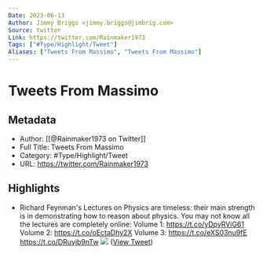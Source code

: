 ```yaml
---
Date: 2023-06-13
Author: Jimmy Briggs <jimmy.briggs@jimbrig.com>
Source: twitter
Link: https://twitter.com/Rainmaker1973
Tags: ["#Type/Highlight/Tweet"]
Aliases: ["Tweets From Massimo", "Tweets From Massimo"]
---
```

# Tweets From Massimo

## Metadata
- Author: [[@Rainmaker1973 on Twitter]]
- Full Title: Tweets From Massimo
- Category: #Type/Highlight/Tweet
- URL: https://twitter.com/Rainmaker1973

## Highlights
- Richard Feynman's Lectures on Physics are timeless: their main strength is in demonstrating how to reason about physics. You may not know all the lectures are completely online:
  Volume 1: https://t.co/yDpyRViG61
  Volume 2: https://t.co/oEctaDhy2X
  Volume 3: https://t.co/eXS03nu9fE https://t.co/DRuyjb9nTw
  ![](https://pbs.twimg.com/media/FsJTf0zWIAEOcSY.jpg) ([View Tweet](https://twitter.com/Rainmaker1973/status/1639965173044723712))
